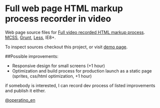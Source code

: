 Full web page HTML markup process recorder in video
==============

Web page source files for [Full video recorded HTML markup process](http://youtu.be/YzivmuO8Vzs). [MCSS](http://operatino.github.io/MCSS/en/), [Grunt](http://gruntjs.com/), [Less](http://lesscss.org), IE8+.

To inspect sources checkout this project, or visit [demo page](http://operatino.github.io/markup-process).

##Possible improvements:

* Responsive design for small screens (+1 hour)
* Optimization and build process for production launch as a static page (sprites, css/html optimization, +1 hour)

if somebody is interested, I can record dev process of listed improvements and publish it either.

[@operatino_en](http://twitter.com/operatino_en)